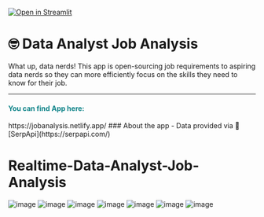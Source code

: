 [![Open in Streamlit](https://static.streamlit.io/badges/streamlit_badge_black_white.svg)](https://jobdata.streamlit.app/)
# 🤓 Data Analyst Job Analysis
What up, data nerds! This app is open-sourcing job requirements to aspiring data nerds so they can more efficiently focus on the skills they need to know for their job. 

---

<h4 style = 'color:#0E8388;'> You can find App here: </h4> https://jobanalysis.netlify.app/
### About the app
- Data provided via 🤖 [SerpApi](https://serpapi.com/)



# Realtime-Data-Analyst-Job-Analysis


![image](https://user-images.githubusercontent.com/85128700/222881663-357003a7-5377-45fa-b756-2b144553cb3c.png)
![image](https://user-images.githubusercontent.com/85128700/222881672-f37b037d-a683-4393-b8bf-b7115fc72a19.png)
![image](https://user-images.githubusercontent.com/85128700/222881695-7177bbd4-3671-448e-a386-6f2d7278f354.png)
![image](https://user-images.githubusercontent.com/85128700/222881705-eec19b07-15a4-4468-9cec-b480ca0fe550.png)
![image](https://user-images.githubusercontent.com/85128700/222881711-009d02ec-e486-4f80-b6b5-064728c98d9d.png)
![image](https://user-images.githubusercontent.com/85128700/222881721-72fc9632-2b3e-40f0-9678-daff0d966ee3.png)
![image](https://user-images.githubusercontent.com/85128700/222881727-72e7fb4a-06ed-432d-a074-26e3633c761b.png)
